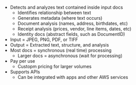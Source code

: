 
- Detects and analyzes text contained inside input docs
	- Identifies relationship between text
	- Generates metadata (where text occurs)
	- Document analysis (names, address, birthdates, etc)
	- Receipt analysis (prices, vendor, line items, dates, etc)
	- Identity docs (abstract fields, such as DocumentID)
- Input = JPEG, PNG, PDF, or TIFF
- Output = Extracted text, structure, and analysis
- Most docs = synchronous (real time) processing
	- Larger docs = asynchronous (wait for processing)
- Pay per use
	- Custopm pricing for larger volumes
- Supports APIs
	- Can be integrated with apps and other AWS services